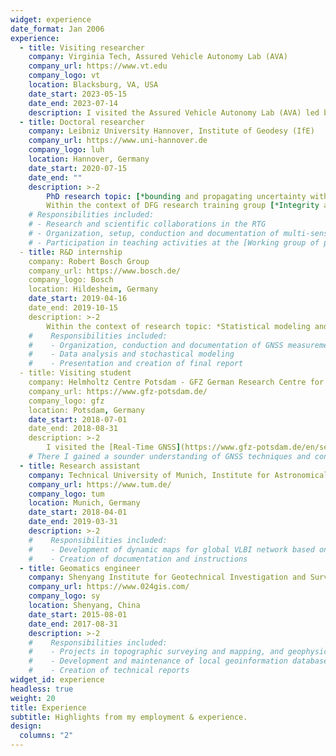 ```yaml
---
widget: experience
date_format: Jan 2006
experience:
  - title: Visiting researcher
    company: Virginia Tech, Assured Vehicle Autonomy Lab (AVA)
    company_url: https://www.vt.edu
    company_logo: vt
    location: Blacksburg, VA, USA
    date_start: 2023-05-15
    date_end: 2023-07-14
    description: I visited the Assured Vehicle Autonomy Lab (AVA) led by [Dr. Mathieu Joerger](https://www.aoe.vt.edu/people/faculty/joerger.html) in the [Kevin T. Crofton Department of Aerospace and Ocean Engineering](https://www.aoe.vt.edu/), Virginia Tech.
  - title: Doctoral researcher
    company: Leibniz University Hannover, Institute of Geodesy (IfE)
    company_url: https://www.uni-hannover.de
    company_logo: luh
    location: Hannover, Germany
    date_start: 2020-07-15
    date_end: ""
    description: >-2
        PhD research topic: [*bounding and propagating uncertainty with interval mathematics*](/project/bounding-and-propagating-with-interval-mathematics)\
        Within the context of DFG research training group [*Integrity and Collaboration in Dynamic Sensor Networks* (i.c.sens)](https://icsens.uni-hannover.de).
    # Responsibilities included:
    # - Research and scientific collaborations in the RTG
    # - Organization, setup, conduction and documentation of multi-sensory measurement campaigns (Mapathon)
    # - Participation in teaching activities at the [Working group of positioning and navigation](https://www.ife.uni-hannover.de/en/research/positioning-and-navigation/) of [IfE](https://ife.uni-hannover.de)
  - title: R&D internship
    company: Robert Bosch Group
    company_url: https://www.bosch.de/
    company_logo: Bosch
    location: Hildesheim, Germany
    date_start: 2019-04-16
    date_end: 2019-10-15
    description: >-2
        Within the context of research topic: *Statistical modeling and analysis for GNSS positioning accuracy in urban area*. 
    #    Responsibilities included:
    #    - Organization, conduction and documentation of GNSS measurement campaigns
    #    - Data analysis and stochastical modeling
    #    - Presentation and creation of final report
  - title: Visiting student
    company: Helmholtz Centre Potsdam - GFZ German Research Centre for Geosciences
    company_url: https://www.gfz-potsdam.de/
    company_logo: gfz
    location: Potsdam, Germany
    date_start: 2018-07-01
    date_end: 2018-08-31
    description: >-2
        I visited the [Real-Time GNSS](https://www.gfz-potsdam.de/en/section/space-geodetic-techniques/topics/real-time-gnss/) working group of [Prof. Maorong Ge](https://www.gfz-potsdam.de/en/staff/maorong.ge) at [Section 1.1: Space Geodetic Techniques](https://www.gfz-potsdam.de/en/section/space-geodetic-techniques/overview).
    # There I gained a sounder understanding of GNSS techniques and connected with the scientific research community. With the supports from Ph.D students, I engaged in exercises of data processing and improved my programming skills.
  - title: Research assistant
    company: Technical University of Munich, Institute for Astronomical and Physical Geodesy (IAPG) 
    company_url: https://www.tum.de/
    company_logo: tum
    location: Munich, Germany
    date_start: 2018-04-01
    date_end: 2019-03-31
    description: >-2
    #    Responsibilities included:
    #    - Development of dynamic maps for global VLBI network based on ZABBIX
    #    - Creation of documentation and instructions
  - title: Geomatics engineer
    company: Shenyang Institute for Geotechnical Investigation and Surveying
    company_url: https://www.024gis.com/
    company_logo: sy
    location: Shenyang, China
    date_start: 2015-08-01
    date_end: 2017-08-31
    description: >-2
    #    Responsibilities included:
    #    - Projects in topographic surveying and mapping, and geophysical investigation of pipelines
    #    - Development and maintenance of local geoinformation database
    #    - Creation of technical reports
widget_id: experience
headless: true
weight: 20
title: Experience
subtitle: Highlights from my employment & experience.
design:
  columns: "2"
---
```

